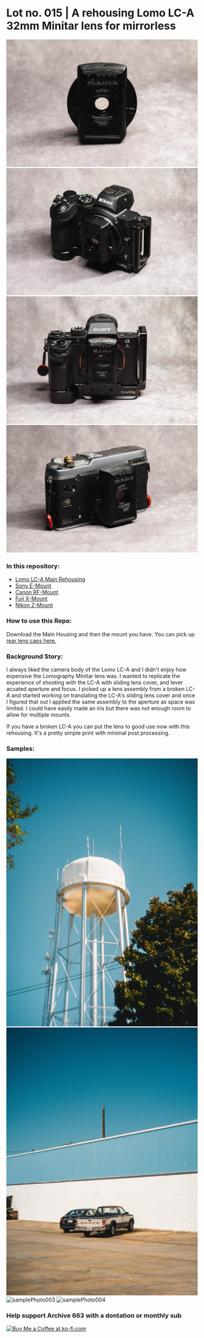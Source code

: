 # Lot no. 015 | A rehousing Lomo LC-A 32mm Minitar lens for mirrorless

![productPhoto001](https://github.com/Archive-663/lomoLCA/blob/main/ASSETS/PHOTO/PRODUCT/lomoLCA%20(1).jpg)
![productPhoto002](https://github.com/Archive-663/lomoLCA/blob/main/ASSETS/PHOTO/PRODUCT/lomoLCA%20(3).jpg)
![productPhoto003](https://github.com/Archive-663/lomoLCA/blob/main/ASSETS/PHOTO/PRODUCT/lomoLCA%20(5).jpg)
![productPhoto004](https://github.com/Archive-663/lomoLCA/blob/main/ASSETS/PHOTO/PRODUCT/lomoLCA%20(11).jpg)

### In this repository:
- [Lomo LC-A Main Rehousing](https://github.com/Archive-663/lomoLCA/tree/main/Lomo%20LCA%20Main%20Rehousing)
- [Sony E-Mount](https://github.com/Archive-663/lomoLCA/tree/main/Sony%20E-mount)
- [Canon RF-Mount](https://github.com/Archive-663/lomoLCA/tree/main/Canon%20RF-mount)
- [Fuji X-Mount](https://github.com/Archive-663/lomoLCA/tree/main/Fuji%20X-mount)
- [Nikon Z-Mount](https://github.com/Archive-663/lomoLCA/tree/main/Nikon%20Z-mount)

### How to use this Repo:
Download the Main Housing and then the mount you have. You can pick up <a href="https://github.com/Archive-663/lensMounts" target='_blank'>rear lens caps here.</a>

### Background Story:
I always liked the camera body of the Lomo LC-A and I didn't enjoy how expensive the Lomography Minitar lens was. I wanted to replicate the experience of shooting with the LC-A with sliding lens cover, and lever acuated aperture and focus. I picked up a lens assembly from a broken LC-A and started working on translating the LC-A's sliding lens cover and once I figured that out I applied the same assembly to the aperture as space was limited. I could have easily made an iris but there was not enough room to allow for multiple mounts.

If you have a broken LC-A you can put the lens to good use now with this rehousing. It's a pretty simple print with minimal post processing.

### Samples:
![samplePhoto001](https://github.com/Archive-663/lomoLCA/blob/main/ASSETS/PHOTO/SAMPLE/fuji%20(4).jpg)
![samplePhoto002](https://github.com/Archive-663/lomoLCA/blob/main/ASSETS/PHOTO/SAMPLE/fuji%20(7).jpg)
![samplePhoto003](https://github.com/Archive-663/lomoLCA/blob/main/ASSETS/PHOTO/SAMPLE/sony%20(1).jpg)
![samplePhoto004](https://github.com/Archive-663/lomoLCA/blob/main/ASSETS/PHOTO/SAMPLE/sony%20(9).jpg)

### Help support Archive 663 with a dontation or monthly sub

<a href='https://ko-fi.com/P5P3MHMSF' target='_blank'><img height='36' style='border:0px;height:36px;' src='https://storage.ko-fi.com/cdn/kofi2.png?v=3' border='0' alt='Buy Me a Coffee at ko-fi.com' /></a>

